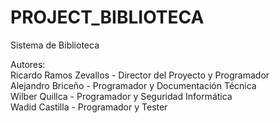 # PROJECT_BIBLIOTECA  
Sistema de Biblioteca

Autores:  
Ricardo Ramos Zevallos - Director del Proyecto y Programador  
Alejandro Briceño - Programador y Documentación Técnica  
Wilber Quillca - Programador y Seguridad Informática  
Wadid Castilla - Programador y Tester
